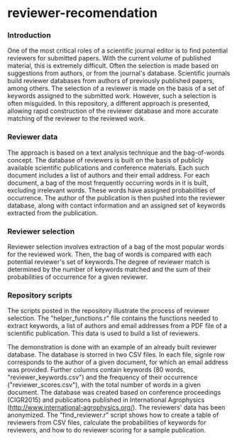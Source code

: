 # reviewer-recomendation

### Introduction
One of the most critical roles of a scientific journal editor is to find potential reviewers for submitted papers. With the current volume of published material, this is extremely difficult. Often the selection is made based on suggestions from authors, or from the journal's database. Scientific journals build reviewer databases from authors of previously published papers, among others. The selection of a reviewer is made on the basis of a set of keywords assigned to the submitted work. However, such a selection is often misguided. In this repository, a different approach is presented, allowing rapid construction of the reviewer database and more accurate matching of the reviewer to the reviewed work.


### Reviewer data 
The approach is based on a text analysis technique and the bag-of-words concept. The database of reviewers is built on the basis of publicly available scientific publications and conference materials. Each such document includes a list of authors and their email address. For each document, a bag of the most frequently occurring words in it is built, excluding irrelevant words. These words have assigned probabilities of occurrence. The author of the publication is then pushed into the reviewer database, along with contact information and an assigned set of keywords extracted from the publication.


### Reviewer selection
Reviewer selection involves extraction of a bag of the most popular words for the reviewed work. Then, the bag of words is compared with each potential reviewer's set of keywords.The degree of reviewer match is determined by the number of keywords matched and the sum of their probabilities of occurrence for a given reviewer.


### Repository scripts
The scripts posted in the repository illustrate the process of reviewer selection. The "helper_functions.r" file contains the functions needed to extract keywords, a list of authors and email addresses from a PDF file of a scientific publication. This data is used to build a list of reviewers.

The demonstration is done with an example of an already built reviewer database. The database is storred in two CSV files. In each file, signle row corresponds to the author of a given document, for which an email address was provided. Further columns contain keywords (80 words, "reviewer_keywords.csv") and the frequency of their occurrence ("reviewer_scores.csv"), with the total number of words in a given document. The database was created based on conference proceedings (CIGR2015) and publications published in International Agrophysics (http://www.international-agrophysics.org/). The reviewers' data has been anonymized.
The "find_reviewer.r" script shows how to create a table of reviewers from CSV files, calculate the probabilities of keywords for reviewers, and how to do reviewer scoring for a sample publication.